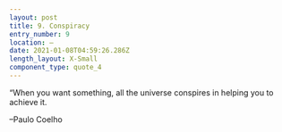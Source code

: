 ```yaml
---
layout: post
title: 9. Conspiracy
entry_number: 9
location: —
date: 2021-01-08T04:59:26.286Z
length_layout: X-Small
component_type: quote_4
---
```

“When you want something, all the universe conspires in helping you to achieve it.


–Paulo Coelho